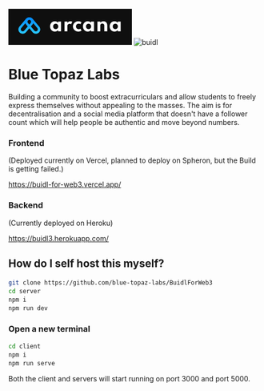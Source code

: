 ![Arcana Logo](https://raw.githubusercontent.com/blue-topaz-labs/BuidlForWeb3/main/arcana.png)
<img src="https://i.imgur.com/fXFIBzG.png" alt="buidl" width="120" />

# Blue Topaz Labs
Building a community to boost extracurriculars and allow students to freely express themselves without appealing to the masses. The aim is for decentralisation and a social media platform that doesn't have a follower count which will help people be authentic and move beyond numbers.

### Frontend
(Deployed currently on Vercel, planned to deploy on Spheron, but the Build is getting failed.)

https://buidl-for-web3.vercel.app/

### Backend
(Currently deployed on Heroku)

https://buidl3.herokuapp.com/

## How do I self host this myself?

```bash
git clone https://github.com/blue-topaz-labs/BuidlForWeb3
cd server
npm i
npm run dev
```

### Open a new terminal

```bash
cd client
npm i
npm run serve
```

Both the client and servers will start running on port 3000 and port 5000.
